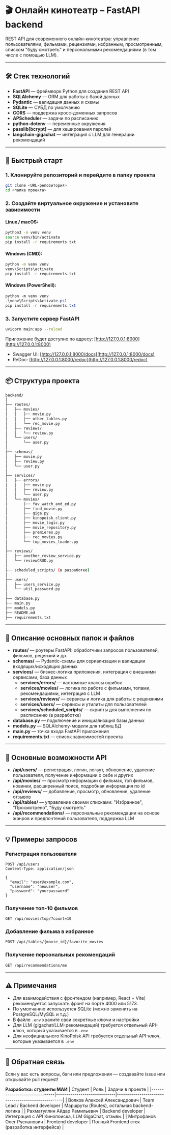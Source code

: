 # 🎬 Онлайн кинотеатр – FastAPI backend

REST API для современного онлайн-кинотеатра: управление пользователями, фильмами, рецензиями, избранным, просмотренным, списком "буду смотреть" и персональными рекомендациями (в том числе с помощью LLM).

---

## 🛠️ Стек технологий

- **FastAPI** — фреймворк Python для создания REST API
- **SQLAlchemy** — ORM для работы с базой данных
- **Pydantic** — валидация данных и схемы
- **SQLite** — СУБД по умолчанию 
- **CORS** — поддержка кросс-доменных запросов
- **APScheduler** — задачи по расписанию
- **python-dotenv** — переменные окружения
- **passlib[bcrypt]** — для хеширования паролей
- **langchain-gigachat** — интеграция с LLM для генерации рекомендаций

---

## 🚀 Быстрый старт

### 1. Клонируйте репозиторий и перейдите в папку проекта

```bash
git clone <URL-репозитория>
cd <папка проекта>
```

### 2. Создайте виртуальное окружение и установите зависимости

#### Linux / macOS:

```bash
python3 -m venv venv
source venv/bin/activate
pip install -r requirements.txt
```

#### Windows (CMD):

```cmd
python -m venv venv
venv\Scripts\activate
pip install -r requirements.txt
```

#### Windows (PowerShell):

```powershell
python -m venv venv
.\venv\Scripts\Activate.ps1
pip install -r requirements.txt
```

### 3. Запустите сервер FastAPI

```bash
uvicorn main:app --reload
```

Приложение будет доступно по адресу: [http://127.0.0.1:8000](http://127.0.0.1:8000)

- Swagger UI: [http://127.0.0.1:8000/docs](http://127.0.0.1:8000/docs)
- ReDoc: [http://127.0.0.1:8000/redoc](http://127.0.0.1:8000/redoc)

---

## 📦 Структура проекта

```bash
backend/
│
├── routes/
│   ├── movies/
│   │   ├── movie.py
│   │   ├── other_tables.py
│   │   └── rec_movie.py
│   ├── reviews/
│   │   └── review.py
│   └── users/
│       └── user.py
│
├── schemas/
│   ├── movie.py
│   ├── review.py
│   └── user.py
│
├── services/
│   ├── errors/
│   │   ├── movie.py
│   │   ├── review.py
│   │   └── user.py
│   └── movies/
│       ├── fav_watch_and_ed.py
│       ├── find_movie.py
│       ├── giga.py
│       ├── kinopoisk_client.py
│       ├── movie_logic.py
│       ├── movie_repository.py
│       ├── premieres.py
│       ├── rec_movies.py
│       └── top_movies_loader.py
│
├── reviews/
│   ├── another_review_service.py
│   └── reviewCRUD.py
│
├── scheduled_scripts/ (в разработке)
│
├── users/
│   ├── users_service.py
│   └── util_password.py
│
├── database.py
├── main.py
├── models.py
├── README.md
├── requirements.txt
```

---

## 🧭 Описание основных папок и файлов

- **routes/** — роутеры FastAPI: обработчики запросов пользователей, фильмов, рецензий и др.
- **schemas/** — Pydantic-схемы для сериализации и валидации входящих/исходящих данных
- **services/** — бизнес-логика приложения, интеграция с внешними сервисами, база данных
  - **services/errors/** — кастомные классы ошибок
  - **services/movies/** — логика по работе с фильмами, топами, рекомендациями, интеграция с LLM
  - **services/reviews/** — сервисы и логика для работы с рецензиями
  - **services/users/** — сервисы и утилиты для пользователей
  - **services/scheduled_scripts/** — скрипты для выполнения по расписанию (в разработке)
- **database.py** — подключение и инициализация базы данных
- **models.py** — SQLAlchemy-модели для таблиц БД
- **main.py** — точка входа FastAPI приложения
- **requirements.txt** — список зависимостей проекта

---

## 🔗 Основные возможности API

- **/api/users/** — регистрация, логин, логаут, обновление, удаление пользователя, получение информации о себе и других
- **/api/movies/** — просмотр информации о фильмах, топ фильмов, новинки, расширенный поиск, подробная информация по id
- **/api/reviews/** — добавление, просмотр, обновление, удаление отзывов
- **/api/tables/** — управление своими списками: "Избранное", "Просмотрено", "Буду смотреть"
- **/api/recommendations/** — персональные рекомендации на основе жанров и предпочтений пользователя, поддержка LLM

---

## 💡 Примеры запросов

### Регистрация пользователя

```http
POST /api/users
Content-Type: application/json

{
  "email": "user@example.com",
  "username": "newuser",
  "password": "yourpassword"
}
```

### Получение топ-10 фильмов

```http
GET /api/movies/top/?count=10
```

### Добавление фильма в избранное

```http
POST /api/tables/{movie_id}/favorite_movies
```

### Получение персональных рекомендаций

```http
GET /api/recommendations/me
```

---

## ⚠️ Примечания

- Для взаимодействия с фронтендом (например, React + Vite) рекомендуется запускать фронт на порте 4000 или 5173.
- По умолчанию используется SQLite (можно заменить на PostgreSQL/MySQL и т.д.)
- В файле `.env` храните свои секретные ключи и настройки
- Для LLM (gigachat/LLM-рекомендаций) требуется отдельный API-ключ, который указывается в `.env`
- Для неофициального KinoPoisk API требуется отдельный API-ключ, которые указывается в `.env`

---

## 📢 Обратная связь

Если у вас есть вопросы, баги или предложения — создавайте issue или открывайте pull request!

**Разработка: студенты МАИ**
| Студент                      | Роль                        | Задачи в проекте                                  |
|------------------------------|-----------------------------|---------------------------------------------------|
| Волков Алексей Александрович | Team Lead / Backend developer | Маршруты (Routes), остальная backend-логика        |
| Рахматуллин Айдар Рамильевич | Backend developer           | Интеграция с API Кинопоиска, LLM GigaChat, отзывы |
| Митрофанов Олег Русланович   | Frontend developer          | Полный Frontend стек (разработка интерфейса)      |



